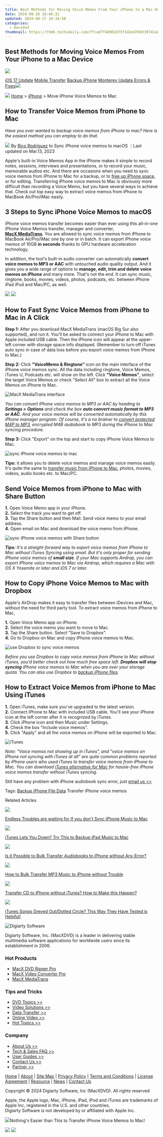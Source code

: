 ```yaml
---
title: Best Methods for Moving Voice Memos From Your iPhone to a Mac Device
date: 2024-08-26 16:46:31
updated: 2024-08-27 10:34:50
categories:
  - macxdvd
thumbnail: https://thmb.techidaily.com/ffcad7f48962d75f242ed7b8339741a057dbb535926e2709bec686a6dd167dd4.jpg
---
```


## Best Methods for Moving Voice Memos From Your iPhone to a Mac Device

[![](https://www.macxdvd.com/mobile/../image-style/new-seo/icon10.png)](https://tools.techidaily.com/macxdvd/products/)

[iOS 17 Update](https://tools.techidaily.com/macxdvd/products/) [Mobile Transfer](https://tools.techidaily.com/macxdvd/products/) [Backup iPhone](https://tools.techidaily.com/macxdvd/products/) [Monterey Update Errors & Fixes](https://tools.techidaily.com/macxdvd/products/)![](https://www.macxdvd.com/mobile/article-image/hot.gif) 



![](https://www.macxdvd.com/mobile/../image-style/new-seo/icon7.png) [Home](https://tools.techidaily.com/macxdvd/products/) \> [iPhone](https://tools.techidaily.com/macxdvd/products/) \> Move iPhone Voice Memos to Mac

## How to Transfer Voice Memos from iPhone to Mac



_Have you ever wanted to backup voice memos from iPhone to mac? Here is the easiest method you can employ to do that._ 

![](https://www.macxdvd.com/mobile/../image-style/new-seo/icon6.png) By [Rico Rodriguez](https://www.linkedin.com/in/rico-rodriguez-06815a104/) to Sync iPhone voice memos to macOS ｜Last updated on Mar.13, 2023

Apple's built-in Voice Memos App in the iPhone makes it simple to record notes, sessions, interviews and presentations, or to record your music, memorable audios etc. And there are occasions when you need to sync voice memos from iPhone to Mac for a backup, or to [free up iPhone space](https://tools.techidaily.com/macxdvd/products/), or for editing. Transferring iPhone voice memos to Mac is obviously more difficult than recording a Voice Memo, but you have several ways to achieve that. Check out top easy way to extract voice memos from iPhone to MacBook Air/Pro/iMac easily. 

## 3 Steps to Sync iPhone Voice Memos to macOS

iPhone voice memos transfer becomes easier than ever using this all-in-one iPhone Voice Memos transfer, manager and converter,   
**[MacX MediaTrans](https://tools.techidaily.com/macxdvd/products/)**. You are allowed to sync voice memos from iPhone to MacBook Air/Pro/iMac one by one or in batch. It can export iPhone voice memos of 10GB **in seconds** thanks to GPU hardware acceleration technology.

 In addition, the tool's built-in audio converter can automatically **convert voice memos to MP3 or AAC** with untouched audio quality output. And it gives you a wide range of options to **manage, edit, trim and delete voice memos on iPhone** and many more. That's not the end. It can sync music, ringtone, books, movies, videos, photos, podcasts, etc. between iPhone iPad iPod and Mac/PC, as well.

[![](https://www.macxdvd.com/mobile/../image-style/new-seo/btn-mac.png)](https://tools.techidaily.com/macxdvd/products/) [![](https://www.macxdvd.com/mobile/../image-style/new-seo/btn-win.png)](https://tools.techidaily.com/winxdvd/products/) 

## How to Fast Sync Voice Memos from iPhone to Mac in A Click

**Step 1:** After you download MacX MediaTrans (macOS Big Sur also supported), and run it. You'll be asked to connect your iPhone to Mac with Apple included USB cable. Then the iPhone icon will appear at the upper-left corner with storage space info displayed. (Remember to turn off iTunes auto sync in case of data loss before you export voice memos from iPhone to Mac.) 

**Step 2:** Click **"VoiceMemo & Ringtone"** icon on the main interface of the iPhone voice memos sync. All the data including ringtone, Voice Memos, iTunes U, Podcasts etc. will show on the left. Click **"Voice Memos"**, select the target Voice Memos or check "Select All" box to extract all the Voice Memos on iPhone to Mac.

![MacX MediaTrans interface](https://www.macxdvd.com/mobile/article-image/itunes-alternative-mt.jpg)

_You can convert iPhone voice memos to MP3 or AAC by heading to **Settings > Options** and check the box **auto convert music format to MP3 or AAC**. And your voice memos will be converted automatically by this iPhone manager program. Of course, it's a no brainer to [convert protected M4P to MP3](https://tools.techidaily.com/macxdvd/products/), encrypted M4B audiobook to MP3 during the iPhone to Mac syncing procedure._

**Step 3:** Click "Export" on the top and start to copy iPhone Voice Memos to Mac. 

![sync iPhone voice memos to mac](https://www.macxdvd.com/mobile/article-image/voice-memos-1.png)

 **Tips:** it allows you to delete voice memos and manage voice memos easily. It's quite the same to [transfer music from iPhone to Mac](https://tools.techidaily.com/macxdvd/products/), photos, movies, videos, audio books etc. to Mac/PC. 

## Send Voice Memos from iPhone to Mac with Share Button

**1.** Open Voice Memo app in your iPhone.   
**2.** Select the track you want to get off.  
**3\.** Tap the Share button and then Mail. Send voice memo to your email address.  
**4.** Open email on Mac and download the voice memo from iPhone. 

![sync iPhone voice memos with Share button](https://www.macxdvd.com/mobile/article-image/transfer-voice-memos-from-iphone-to-mac-1.jpg)

_**Tips:** It's a straight-forward way to export voice memos from iPhone to Mac without iTunes Syncing using email. But it's only proper for sending iPhone voice memos of **small size**. If your Mac supports Airdrop, you can export iPhone voice memos to Mac via Airdrop, which requires a Mac with OS X Yosemite or later and iOS 7 or later._ 

## How to Copy iPhone Voice Memos to Mac with Dropbox

 Apple's AirDrop makes it easy to transfer files between iDevices and Mac, without the need for third party tool. To extract voice memos from iPhone to Mac,

**1.** Open Voice Memo app on iPhone.   
**2.** Select the voice memo you want to move to Mac.   
**3.** Tap the Share button. Select "Save to Dropbox".   
**4.** Go to Dropbox on Mac and copy iPhone voice memos to Mac. 

![use Dropbox to sync voice memos](https://www.macxdvd.com/mobile/article-image/transfer-voice-memos-from-iphone-to-mac-2.jpg)

_Before you use Dropbox to copy voice memos from iPhone to Mac without iTunes, you'd better check out how much free space left. **Dropbox will stop syncing** iPhone voice memos to Mac when you are over your storage quota. You can also use Dropbox to [backup iPhone files](https://tools.techidaily.com/macxdvd/products/)._

## How to Extract Voice Memos from iPhone to Mac Using iTunes

**1.** Open iTunes, make sure you've upgraded to the latest version.  
**2.** Connect iPhone to Mac with included USB cable. You'll see your iPhone icon at the left corner after it is recognized by iTunes.  
**3.** Click iPhone icon and then Music under Settings.   
**4.** Check the box "Include voice memos".   
**5.** Click "Apply" and all the voice memos on iPhone will be exported to Mac. 

![iTunes](https://www.macxdvd.com/mobile/article-image/transfer-voice-memos-from-iphone-to-mac-3.jpg)

_Note: "Voice memos not showing up in iTunes", and "voice memos on iPhone not syncing with iTunes at all" are quite common problems reported by iPhone users who used iTunes to transfer voice memos from iPhone to Mac. You can download [iTunes alternative for Mac](https://tools.techidaily.com/macxdvd/products/) for hassle-free iPhone voice memos transfer without iTunes syncing._ 

 Still have any problem with iPhone audiobook sync error, just [email us >>](https://tools.techidaily.com/macxdvd/products/)

 Tags: [Backup iPhone File Data](https://tools.techidaily.com/macxdvd/products/) Transfer iPhone voice memos 



Related Articles

![](https://www.macxdvd.com/mobile/../image-style/new-seo/pic7.jpg)

[Endless Troubles are waiting for If you don't Sync iPhone Music to Mac](https://tools.techidaily.com/macxdvd/products/) 

![](https://www.macxdvd.com/mobile/../image-style/new-seo/pic6.jpg)

[iTunes Lets You Down? Try This to Backup iPad Music to Mac](https://tools.techidaily.com/macxdvd/products/) 

![](https://www.macxdvd.com/mobile/../image-style/new-seo/pic5.jpg)

[Is it Possible to Bulk Transfer Audiobooks to iPhone without Any Error?](https://tools.techidaily.com/macxdvd/products/)

![](https://www.macxdvd.com/mobile/../image-style/new-seo/pic4.jpg)

[How to Bulk Transfer MP3 Music to iPhone without Trouble](https://tools.techidaily.com/macxdvd/products/)

![](https://www.macxdvd.com/mobile/../image-style/new-seo/pic3.jpg)

[Transfer CD to iPhone without iTunes? How to Make this Happen?](https://tools.techidaily.com/macxdvd/products/)

![](https://www.macxdvd.com/mobile/../image-style/new-seo/pic2.jpg)

[iTunes Songs Greyed Out/Dotted Circle? This Way They Have Tested is Helpful!](https://tools.techidaily.com/macxdvd/products/)



![Digiarty Software](https://www.macxdvd.com/mobile/../icon/logo.png) 

Digiarty Software, Inc. (MacXDVD) is a leader in delivering stable multimedia software applications for worldwide users since its establishment in 2006.

### Hot Products

* [MacX DVD Ripper Pro](https://tools.techidaily.com/macxdvd/products/)
* [MacX Video Converter Pro](https://tools.techidaily.com/macxdvd/products/)
* [MacX MediaTrans](https://tools.techidaily.com/macxdvd/products/)

### Tips and Tricks

* [DVD Topics >>](https://tools.techidaily.com/macxdvd/products/)
* [Video Solutions >>](https://tools.techidaily.com/macxdvd/products/)
* [Data Transfer >>](https://tools.techidaily.com/macxdvd/products/)
* [Online Video >>](https://tools.techidaily.com/macxdvd/products/)
* [Hot Topics >>](https://tools.techidaily.com/macxdvd/products/)

### Company

* [About Us >>](https://tools.techidaily.com/macxdvd/products/)
* [Tech & Sales FAQ >>](https://tools.techidaily.com/macxdvd/products/)
* [User Guides >>](https://tools.techidaily.com/macxdvd/products/)
* [Contact Us >>](https://tools.techidaily.com/macxdvd/products/)
* [Partner >>](https://tools.techidaily.com/macxdvd/products/)



[Home](https://tools.techidaily.com/macxdvd/products/) | [About](https://tools.techidaily.com/macxdvd/products/) | [Site Map](https://tools.techidaily.com/macxdvd/products/) | [Privacy Policy](https://tools.techidaily.com/macxdvd/products/) | [Terms and Conditions](https://tools.techidaily.com/macxdvd/products/) | [License Agreement](https://tools.techidaily.com/macxdvd/products/) | [Resource](https://tools.techidaily.com/macxdvd/products/) | [News](https://tools.techidaily.com/macxdvd/products/) | [Contact Us](https://tools.techidaily.com/macxdvd/products/)

Copyright © 2024 Digiarty Software, Inc (MacXDVD). All rights reserved

Apple, the Apple logo, Mac, iPhone, iPad, iPod and iTunes are trademarks of Apple Inc, registered in the U.S. and other countries.  
Digiarty Software is not developed by or affiliated with Apple Inc.



![](https://www.macxdvd.com/mobile/../mediatrans/img/icon.png)Nothing's Easier than This to Transfer iPhone Voice Memos to Mac!

[![](https://www.macxdvd.com/mobile/../image-style/new-seo/btn-mac-top.png)](https://tools.techidaily.com/macxdvd/products/) [![](https://www.macxdvd.com/mobile/../image-style/new-seo/btn-win-top.png)](https://tools.techidaily.com/winxdvd/products/)

<ins class="adsbygoogle"
     style="display:block"
     data-ad-format="autorelaxed"
     data-ad-client="ca-pub-7571918770474297"
     data-ad-slot="1223367746"></ins>



<ins class="adsbygoogle"
     style="display:block"
     data-ad-client="ca-pub-7571918770474297"
     data-ad-slot="8358498916"
     data-ad-format="auto"
     data-full-width-responsive="true"></ins>
